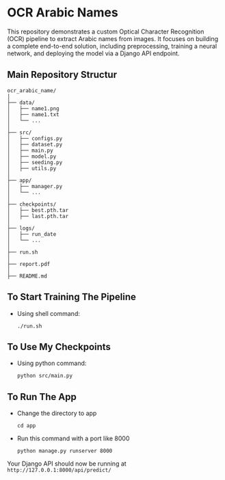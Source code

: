 # OCR Arabic Names
This repository demonstrates a custom Optical Character Recognition (OCR) pipeline to extract Arabic names from images. It focuses on building a complete end-to-end solution, including preprocessing, training a neural network, and deploying the model via a Django API endpoint.

## Main Repository Structur
```
ocr_arabic_name/
│
├── data/
│   ├── name1.png
│   ├── name1.txt
│   └── ...
│
├── src/
│   ├── configs.py           
│   ├── dataset.py    
│   ├── main.py           
│   ├── model.py     
│   ├── seeding.py            
│   ├── utils.py         
│
├── app/
│   ├── manager.py
│   └── ...
│
├── checkpoints/  
│   ├── best.pth.tar  
│   ├── last.pth.tar
│
├── logs/  
│   ├── run_date
│   └── ...
│     
├── run.sh               
│
├── report.pdf  
│         
├── README.md    

```

## To Start Training The Pipeline
- Using shell command:

     ```./run.sh```

## To Use My Checkpoints

- Using python command:

     ```python src/main.py```

## To Run The App
- Change the directory to app

     ```cd app```

- Run this command with a port like 8000

     ``` python manage.py runserver 8000 ```

Your Django API should now be running at ```http://127.0.0.1:8000/api/predict/```